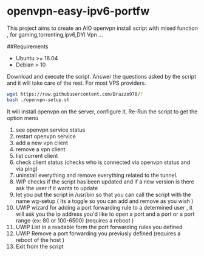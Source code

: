# openvpn-easy-ipv6-portfw
This project aims to create an AIO openvpn install script with mixed function , for gaming,torrenting,ipv6,DYI Vpn ...


##Requirements 

- Ubuntu >= 18.04
- Debian > 10


Download and execute the script. Answer the questions asked by the script and it will take care of the rest. For most VPS providers.

```bash
wget https://raw.githubusercontent.com/Brazzo978/?
bash ./openvpn-setup.sh
```

It will install openvpn on the server, configure it, Re-Run the script to get the option menù 




1) see openvpn service status
2) restart openvpn service 
3) add a new vpn client
4) remove a vpn client
5) list current client 
6) check client status (checks who is connected via openvpn status and via ping)
7) uninstall everything and remove everything related to the tunnel.
8) WIP  checks if the script has been updated and if a new version is there ask the user if it wants to update
9) let you put the script in /usr/bin so that you can call the script with the name wg-setup ( its a toggle so you can add and remove as you wish )
10) UWIP wizard for adding a port forwarding rule to a determined user , it will ask you the ip address you'd like to open a port and a port or a port range (ex: 80 or  100-6500) (requires a reboot ) 
11) UWIP List in a readable form the port forwarding rules you defined
12) UWIP Remove a port forwarding you previusly defined (requires a reboot of the host )
13) Exit from the script

